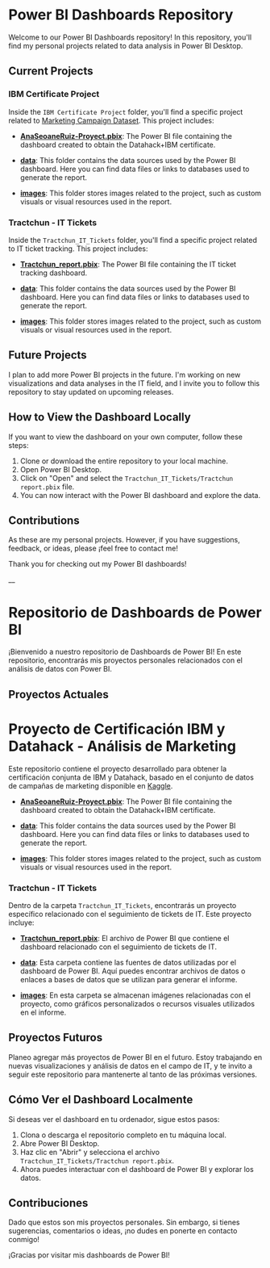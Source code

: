 # Power BI Dashboards Repository

Welcome to our Power BI Dashboards repository! In this repository, you'll find my personal projects related to data analysis in Power BI Desktop.

## Current Projects

### IBM Certificate Project
Inside the `IBM Certificate Project` folder, you'll find a specific project related to [Marketing Campaign Dataset](https://www.kaggle.com/datasets/rodsaldanha/arketing-campaign/). This project includes:

- **[AnaSeoaneRuiz-Proyect.pbix](AnaSeoaneRuiz-Proyect.pbix)**: The Power BI file containing the dashboard created to obtain the Datahack+IBM certificate.

- **[data](IBM_Certificate_Project/data)**: This folder contains the data sources used by the Power BI dashboard. Here you can find data files or links to databases used to generate the report.

- **[images](IBM_Certificate_Project/images)**: This folder stores images related to the project, such as custom visuals or visual resources used in the report.

### Tractchun - IT Tickets
Inside the `Tractchun_IT_Tickets` folder, you'll find a specific project related to IT ticket tracking. This project includes:

- **[Tractchun_report.pbix](Tractchun_IT_Tickets/Tractchun_report.pbix)**: The Power BI file containing the IT ticket tracking dashboard.

- **[data](Tractchun_IT_Tickets/data)**: This folder contains the data sources used by the Power BI dashboard. Here you can find data files or links to databases used to generate the report.

- **[images](Tractchun_IT_Tickets/images)**: This folder stores images related to the project, such as custom visuals or visual resources used in the report.

## Future Projects
I plan to add more Power BI projects in the future. I'm working on new visualizations and data analyses in the IT field, and I invite you to follow this repository to stay updated on upcoming releases.

## How to View the Dashboard Locally
If you want to view the dashboard on your own computer, follow these steps:

1. Clone or download the entire repository to your local machine.
2. Open Power BI Desktop.
3. Click on "Open" and select the `Tractchun_IT_Tickets/Tractchun report.pbix` file.
4. You can now interact with the Power BI dashboard and explore the data.

## Contributions
As these are my personal projects. However, if you have suggestions, feedback, or ideas, please ¡feel free to contact me!

Thank you for checking out my Power BI dashboards!

__

# Repositorio de Dashboards de Power BI

¡Bienvenido a nuestro repositorio de Dashboards de Power BI! En este repositorio, encontrarás mis proyectos personales relacionados con el análisis de datos con Power BI.

## Proyectos Actuales

# Proyecto de Certificación IBM y Datahack - Análisis de Marketing

Este repositorio contiene el proyecto desarrollado para obtener la certificación conjunta de IBM y Datahack, basado en el conjunto de datos de campañas de marketing disponible en [Kaggle](https://www.kaggle.com/datasets/rodsaldanha/arketing-campaign/).


- **[AnaSeoaneRuiz-Proyect.pbix](AnaSeoaneRuiz-Proyect.pbix)**: The Power BI file containing the dashboard created to obtain the Datahack+IBM certificate.

- **[data](IBM_Certificate_Project/data)**: This folder contains the data sources used by the Power BI dashboard. Here you can find data files or links to databases used to generate the report.

- **[images](IBM_Certificate_Project/images)**: This folder stores images related to the project, such as custom visuals or visual resources used in the report.


### Tractchun - IT Tickets
Dentro de la carpeta `Tractchun_IT_Tickets`, encontrarás un proyecto específico relacionado con el seguimiento de tickets de IT. Este proyecto incluye:

- **[Tractchun_report.pbix](Tractchun_IT_Tickets/Tractchun_report.pbix)**: El archivo de Power BI que contiene el dashboard relacionado con el seguimiento de tickets de IT.

- **[data](Tractchun_IT_Tickets/data)**: Esta carpeta contiene las fuentes de datos utilizadas por el dashboard de Power BI. Aquí puedes encontrar archivos de datos o enlaces a bases de datos que se utilizan para generar el informe.

- **[images](Tractchun_IT_Tickets/images)**: En esta carpeta se almacenan imágenes relacionadas con el proyecto, como gráficos personalizados o recursos visuales utilizados en el informe.

## Proyectos Futuros
Planeo agregar más proyectos de Power BI en el futuro. Estoy trabajando en nuevas visualizaciones y análisis de datos en el campo de IT, y te invito a seguir este repositorio para mantenerte al tanto de las próximas versiones.

## Cómo Ver el Dashboard Localmente
Si deseas ver el dashboard en tu ordenador, sigue estos pasos:

1. Clona o descarga el repositorio completo en tu máquina local.
2. Abre Power BI Desktop.
3. Haz clic en "Abrir" y selecciona el archivo `Tractchun_IT_Tickets/Tractchun report.pbix`.
4. Ahora puedes interactuar con el dashboard de Power BI y explorar los datos.

## Contribuciones
Dado que estos son mis proyectos personales. Sin embargo, si tienes sugerencias, comentarios o ideas, ¡no dudes en ponerte en contacto conmigo!

¡Gracias por visitar mis dashboards de Power BI!


